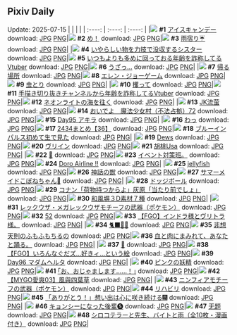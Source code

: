 ## Pixiv Daily
Update: 2025-07-15
|      |      |      |
| :----: | :----: | :----: |
|![](https://pixiv.microyu.workers.dev/c/240x480/img-master/img/2025/07/13/20/30/02/132658158_p0_master1200.jpg) **#1** [アイスキャンデー](https://www.pixiv.net/artworks/132658158) download: [JPG](https://pixiv.microyu.workers.dev/img-original/img/2025/07/13/20/30/02/132658158_p0.jpg) [PNG](https://pixiv.microyu.workers.dev/img-original/img/2025/07/13/20/30/02/132658158_p0.png)|![](https://pixiv.microyu.workers.dev/c/240x480/img-master/img/2025/07/13/20/35/50/132658435_p0_master1200.jpg) **#2** [め！](https://www.pixiv.net/artworks/132658435) download: [JPG](https://pixiv.microyu.workers.dev/img-original/img/2025/07/13/20/35/50/132658435_p0.jpg) [PNG](https://pixiv.microyu.workers.dev/img-original/img/2025/07/13/20/35/50/132658435_p0.png)|![](https://pixiv.microyu.workers.dev/c/240x480/img-master/img/2025/07/13/00/30/52/132627056_p0_master1200.jpg) **#3** [雨宿り☔](https://www.pixiv.net/artworks/132627056) download: [JPG](https://pixiv.microyu.workers.dev/img-original/img/2025/07/13/00/30/52/132627056_p0.jpg) [PNG](https://pixiv.microyu.workers.dev/img-original/img/2025/07/13/00/30/52/132627056_p0.png)|
|![](https://pixiv.microyu.workers.dev/c/240x480/img-master/img/2025/07/13/18/30/04/132653196_p0_master1200.jpg) **#4** [いやらしい物を力技で没収するシスター](https://www.pixiv.net/artworks/132653196) download: [JPG](https://pixiv.microyu.workers.dev/img-original/img/2025/07/13/18/30/04/132653196_p0.jpg) [PNG](https://pixiv.microyu.workers.dev/img-original/img/2025/07/13/18/30/04/132653196_p0.png)|![](https://pixiv.microyu.workers.dev/c/240x480/img-master/img/2025/07/13/21/02/46/132659887_p0_master1200.jpg) **#5** [いつもよりも多めに回っておる年齢を詐称してるVtuber](https://www.pixiv.net/artworks/132659887) download: [JPG](https://pixiv.microyu.workers.dev/img-original/img/2025/07/13/21/02/46/132659887_p0.jpg) [PNG](https://pixiv.microyu.workers.dev/img-original/img/2025/07/13/21/02/46/132659887_p0.png)|![](https://pixiv.microyu.workers.dev/c/240x480/img-master/img/2025/07/13/00/00/26/132625302_p0_master1200.jpg) **#6** [うざっ…](https://www.pixiv.net/artworks/132625302) download: [JPG](https://pixiv.microyu.workers.dev/img-original/img/2025/07/13/00/00/26/132625302_p0.jpg) [PNG](https://pixiv.microyu.workers.dev/img-original/img/2025/07/13/00/00/26/132625302_p0.png)|
|![](https://pixiv.microyu.workers.dev/c/240x480/img-master/img/2025/07/13/18/36/09/132653451_p0_master1200.jpg) **#7** [帰る場所](https://www.pixiv.net/artworks/132653451) download: [JPG](https://pixiv.microyu.workers.dev/img-original/img/2025/07/13/18/36/09/132653451_p0.jpg) [PNG](https://pixiv.microyu.workers.dev/img-original/img/2025/07/13/18/36/09/132653451_p0.png)|![](https://pixiv.microyu.workers.dev/c/240x480/img-master/img/2025/07/14/00/00/16/132668432_p0_master1200.jpg) **#8** [エレン・ジョーゲーム](https://www.pixiv.net/artworks/132668432) download: [JPG](https://pixiv.microyu.workers.dev/img-original/img/2025/07/14/00/00/16/132668432_p0.jpg) [PNG](https://pixiv.microyu.workers.dev/img-original/img/2025/07/14/00/00/16/132668432_p0.png)|![](https://pixiv.microyu.workers.dev/c/240x480/img-master/img/2025/07/13/14/00/47/132644816_p0_master1200.jpg) **#9** [虫とり](https://www.pixiv.net/artworks/132644816) download: [JPG](https://pixiv.microyu.workers.dev/img-original/img/2025/07/13/14/00/47/132644816_p0.jpg) [PNG](https://pixiv.microyu.workers.dev/img-original/img/2025/07/13/14/00/47/132644816_p0.png)|
|![](https://pixiv.microyu.workers.dev/c/240x480/img-master/img/2025/07/14/00/00/14/132668412_p0_master1200.jpg) **#10** [攫って](https://www.pixiv.net/artworks/132668412) download: [JPG](https://pixiv.microyu.workers.dev/img-original/img/2025/07/14/00/00/14/132668412_p0.jpg) [PNG](https://pixiv.microyu.workers.dev/img-original/img/2025/07/14/00/00/14/132668412_p0.png)|![](https://pixiv.microyu.workers.dev/c/240x480/img-master/img/2025/07/14/21/19/53/132697761_p0_master1200.jpg) **#11** [手描き切り抜きチャンネルから年齢を詐称してるVtuber](https://www.pixiv.net/artworks/132697761) download: [JPG](https://pixiv.microyu.workers.dev/img-original/img/2025/07/14/21/19/53/132697761_p0.jpg) [PNG](https://pixiv.microyu.workers.dev/img-original/img/2025/07/14/21/19/53/132697761_p0.png)|![](https://pixiv.microyu.workers.dev/c/240x480/img-master/img/2025/07/13/14/12/36/132645102_p0_master1200.jpg) **#12** [ネオンライトの海を往く](https://www.pixiv.net/artworks/132645102) download: [JPG](https://pixiv.microyu.workers.dev/img-original/img/2025/07/13/14/12/36/132645102_p0.jpg) [PNG](https://pixiv.microyu.workers.dev/img-original/img/2025/07/13/14/12/36/132645102_p0.png)|
|![](https://pixiv.microyu.workers.dev/c/240x480/img-master/img/2025/07/13/00/00/16/132625213_p0_master1200.jpg) **#13** [JK流萤](https://www.pixiv.net/artworks/132625213) download: [JPG](https://pixiv.microyu.workers.dev/img-original/img/2025/07/13/00/00/16/132625213_p0.jpg) [PNG](https://pixiv.microyu.workers.dev/img-original/img/2025/07/13/00/00/16/132625213_p0.png)|![](https://pixiv.microyu.workers.dev/c/240x480/img-master/img/2025/07/13/13/11/40/132643459_p0_master1200.jpg) **#14** [おいでよ　魔法少女村（不法占拠）72](https://www.pixiv.net/artworks/132643459) download: [JPG](https://pixiv.microyu.workers.dev/img-original/img/2025/07/13/13/11/40/132643459_p0.jpg) [PNG](https://pixiv.microyu.workers.dev/img-original/img/2025/07/13/13/11/40/132643459_p0.png)|![](https://pixiv.microyu.workers.dev/c/240x480/img-master/img/2025/07/13/00/00/03/132625100_p0_master1200.jpg) **#15** [Day95 アキラ](https://www.pixiv.net/artworks/132625100) download: [JPG](https://pixiv.microyu.workers.dev/img-original/img/2025/07/13/00/00/03/132625100_p0.jpg) [PNG](https://pixiv.microyu.workers.dev/img-original/img/2025/07/13/00/00/03/132625100_p0.png)|
|![](https://pixiv.microyu.workers.dev/c/240x480/img-master/img/2025/07/14/12/12/44/132682834_p0_master1200.jpg) **#16** [わっ](https://www.pixiv.net/artworks/132682834) download: [JPG](https://pixiv.microyu.workers.dev/img-original/img/2025/07/14/12/12/44/132682834_p0.jpg) [PNG](https://pixiv.microyu.workers.dev/img-original/img/2025/07/14/12/12/44/132682834_p0.png)|![](https://pixiv.microyu.workers.dev/c/240x480/img-master/img/2025/07/13/23/48/25/132667769_p0_master1200.jpg) **#17** [2434まとめ【36】](https://www.pixiv.net/artworks/132667769) download: [JPG](https://pixiv.microyu.workers.dev/img-original/img/2025/07/13/23/48/25/132667769_p0.jpg) [PNG](https://pixiv.microyu.workers.dev/img-original/img/2025/07/13/23/48/25/132667769_p0.png)|![](https://pixiv.microyu.workers.dev/c/240x480/img-master/img/2025/07/13/16/51/46/132649581_p0_master1200.jpg) **#18** [ブルーインパルス初めて生で見た](https://www.pixiv.net/artworks/132649581) download: [JPG](https://pixiv.microyu.workers.dev/img-original/img/2025/07/13/16/51/46/132649581_p0.jpg) [PNG](https://pixiv.microyu.workers.dev/img-original/img/2025/07/13/16/51/46/132649581_p0.png)|
|![](https://pixiv.microyu.workers.dev/c/240x480/img-master/img/2025/07/13/02/34/03/132628855_p0_master1200.jpg) **#19** [Dews](https://www.pixiv.net/artworks/132628855) download: [JPG](https://pixiv.microyu.workers.dev/img-original/img/2025/07/13/02/34/03/132628855_p0.jpg) [PNG](https://pixiv.microyu.workers.dev/img-original/img/2025/07/13/02/34/03/132628855_p0.png)|![](https://pixiv.microyu.workers.dev/c/240x480/img-master/img/2025/07/14/22/13/04/132700100_p0_master1200.jpg) **#20** [ヴリイン](https://www.pixiv.net/artworks/132700100) download: [JPG](https://pixiv.microyu.workers.dev/img-original/img/2025/07/14/22/13/04/132700100_p0.jpg) [PNG](https://pixiv.microyu.workers.dev/img-original/img/2025/07/14/22/13/04/132700100_p0.png)|![](https://pixiv.microyu.workers.dev/c/240x480/img-master/img/2025/07/13/00/00/20/132625261_p0_master1200.jpg) **#21** [胡桃Usa](https://www.pixiv.net/artworks/132625261) download: [JPG](https://pixiv.microyu.workers.dev/img-original/img/2025/07/13/00/00/20/132625261_p0.jpg) [PNG](https://pixiv.microyu.workers.dev/img-original/img/2025/07/13/00/00/20/132625261_p0.png)|
|![](https://pixiv.microyu.workers.dev/c/240x480/img-master/img/2025/07/13/00/00/31/132625336_p0_master1200.jpg) **#22** [👀](https://www.pixiv.net/artworks/132625336) download: [JPG](https://pixiv.microyu.workers.dev/img-original/img/2025/07/13/00/00/31/132625336_p0.jpg) [PNG](https://pixiv.microyu.workers.dev/img-original/img/2025/07/13/00/00/31/132625336_p0.png)|![](https://pixiv.microyu.workers.dev/c/240x480/img-master/img/2025/07/13/14/34/36/132645692_p0_master1200.jpg) **#23** [イベント対策班。](https://www.pixiv.net/artworks/132645692) download: [JPG](https://pixiv.microyu.workers.dev/img-original/img/2025/07/13/14/34/36/132645692_p0.jpg) [PNG](https://pixiv.microyu.workers.dev/img-original/img/2025/07/13/14/34/36/132645692_p0.png)|![](https://pixiv.microyu.workers.dev/c/240x480/img-master/img/2025/07/13/16/11/39/132647736_p0_master1200.jpg) **#24** [Doro Airline !!](https://www.pixiv.net/artworks/132647736) download: [JPG](https://pixiv.microyu.workers.dev/img-original/img/2025/07/13/16/11/39/132647736_p0.jpg) [PNG](https://pixiv.microyu.workers.dev/img-original/img/2025/07/13/16/11/39/132647736_p0.png)|
|![](https://pixiv.microyu.workers.dev/c/240x480/img-master/img/2025/07/13/20/31/06/132658249_p0_master1200.jpg) **#25** [jellyfish](https://www.pixiv.net/artworks/132658249) download: [JPG](https://pixiv.microyu.workers.dev/img-original/img/2025/07/13/20/31/06/132658249_p0.jpg) [PNG](https://pixiv.microyu.workers.dev/img-original/img/2025/07/13/20/31/06/132658249_p0.png)|![](https://pixiv.microyu.workers.dev/c/240x480/img-master/img/2025/07/14/19/02/02/132686262_p0_master1200.jpg) **#26** [神話の獣](https://www.pixiv.net/artworks/132686262) download: [JPG](https://pixiv.microyu.workers.dev/img-original/img/2025/07/14/19/02/02/132686262_p0.jpg) [PNG](https://pixiv.microyu.workers.dev/img-original/img/2025/07/14/19/02/02/132686262_p0.png)|![](https://pixiv.microyu.workers.dev/c/240x480/img-master/img/2025/07/13/00/00/13/132625192_p0_master1200.jpg) **#27** [サマーメイドこぼねちゃん🍨](https://www.pixiv.net/artworks/132625192) download: [JPG](https://pixiv.microyu.workers.dev/img-original/img/2025/07/13/00/00/13/132625192_p0.jpg) [PNG](https://pixiv.microyu.workers.dev/img-original/img/2025/07/13/00/00/13/132625192_p0.png)|
|![](https://pixiv.microyu.workers.dev/c/240x480/img-master/img/2025/07/13/00/00/18/132625239_p0_master1200.jpg) **#28** [ドッジボール](https://www.pixiv.net/artworks/132625239) download: [JPG](https://pixiv.microyu.workers.dev/img-original/img/2025/07/13/00/00/18/132625239_p0.jpg) [PNG](https://pixiv.microyu.workers.dev/img-original/img/2025/07/13/00/00/18/132625239_p0.png)|![](https://pixiv.microyu.workers.dev/c/240x480/img-master/img/2025/07/14/17/32/29/132689488_p0_master1200.jpg) **#29** [コナン「荷物持つからよ」灰原「当たり前でしょ」](https://www.pixiv.net/artworks/132689488) download: [JPG](https://pixiv.microyu.workers.dev/img-original/img/2025/07/14/17/32/29/132689488_p0.jpg) [PNG](https://pixiv.microyu.workers.dev/img-original/img/2025/07/14/17/32/29/132689488_p0.png)|![](https://pixiv.microyu.workers.dev/c/240x480/img-master/img/2025/07/13/06/00/18/132634010_p0_master1200.jpg) **#30** [和風塀３D素材７種](https://www.pixiv.net/artworks/132634010) download: [JPG](https://pixiv.microyu.workers.dev/img-original/img/2025/07/13/06/00/18/132634010_p0.jpg) [PNG](https://pixiv.microyu.workers.dev/img-original/img/2025/07/13/06/00/18/132634010_p0.png)|
|![](https://pixiv.microyu.workers.dev/c/240x480/img-master/img/2025/07/13/18/16/19/132652676_p0_master1200.jpg) **#31** [レックウザ・メガレックウザモチーフの武器（ポケモン）](https://www.pixiv.net/artworks/132652676) download: [JPG](https://pixiv.microyu.workers.dev/img-original/img/2025/07/13/18/16/19/132652676_p0.jpg) [PNG](https://pixiv.microyu.workers.dev/img-original/img/2025/07/13/18/16/19/132652676_p0.png)|![](https://pixiv.microyu.workers.dev/c/240x480/img-master/img/2025/07/13/19/57/26/132656618_p0_master1200.jpg) **#32** [52](https://www.pixiv.net/artworks/132656618) download: [JPG](https://pixiv.microyu.workers.dev/img-original/img/2025/07/13/19/57/26/132656618_p0.jpg) [PNG](https://pixiv.microyu.workers.dev/img-original/img/2025/07/13/19/57/26/132656618_p0.png)|![](https://pixiv.microyu.workers.dev/c/240x480/img-master/img/2025/07/13/19/30/15/132655632_p0_master1200.jpg) **#33** [【FGO】インドラ様とヴリトラ様。](https://www.pixiv.net/artworks/132655632) download: [JPG](https://pixiv.microyu.workers.dev/img-original/img/2025/07/13/19/30/15/132655632_p0.jpg) [PNG](https://pixiv.microyu.workers.dev/img-original/img/2025/07/13/19/30/15/132655632_p0.png)|
|![](https://pixiv.microyu.workers.dev/c/240x480/img-master/img/2025/07/13/00/15/48/132626371_p0_master1200.jpg) **#34** [🐈‍⬛🐾‎🤍](https://www.pixiv.net/artworks/132626371) download: [JPG](https://pixiv.microyu.workers.dev/img-original/img/2025/07/13/00/15/48/132626371_p0.jpg) [PNG](https://pixiv.microyu.workers.dev/img-original/img/2025/07/13/00/15/48/132626371_p0.png)|![](https://pixiv.microyu.workers.dev/c/240x480/img-master/img/2025/07/13/00/12/59/132626258_p0_master1200.jpg) **#35** [非想天則のふもふもちるの](https://www.pixiv.net/artworks/132626258) download: [JPG](https://pixiv.microyu.workers.dev/img-original/img/2025/07/13/00/12/59/132626258_p0.jpg) [PNG](https://pixiv.microyu.workers.dev/img-original/img/2025/07/13/00/12/59/132626258_p0.png)|![](https://pixiv.microyu.workers.dev/c/240x480/img-master/img/2025/07/13/19/21/01/132655210_p0_master1200.jpg) **#36** [血と肉にまみれて、あなたと踊る。](https://www.pixiv.net/artworks/132655210) download: [JPG](https://pixiv.microyu.workers.dev/img-original/img/2025/07/13/19/21/01/132655210_p0.jpg) [PNG](https://pixiv.microyu.workers.dev/img-original/img/2025/07/13/19/21/01/132655210_p0.png)|
|![](https://pixiv.microyu.workers.dev/c/240x480/img-master/img/2025/07/14/00/00/07/132668365_p0_master1200.jpg) **#37** [🤍](https://www.pixiv.net/artworks/132668365) download: [JPG](https://pixiv.microyu.workers.dev/img-original/img/2025/07/14/00/00/07/132668365_p0.jpg) [PNG](https://pixiv.microyu.workers.dev/img-original/img/2025/07/14/00/00/07/132668365_p0.png)|![](https://pixiv.microyu.workers.dev/c/240x480/img-master/img/2025/07/13/22/25/32/132663866_p0_master1200.jpg) **#38** [【FGO】いろんなぐだズ…好きィ…という絵](https://www.pixiv.net/artworks/132663866) download: [JPG](https://pixiv.microyu.workers.dev/img-original/img/2025/07/13/22/25/32/132663866_p0.jpg) [PNG](https://pixiv.microyu.workers.dev/img-original/img/2025/07/13/22/25/32/132663866_p0.png)|![](https://pixiv.microyu.workers.dev/c/240x480/img-master/img/2025/07/14/00/00/03/132668337_p0_master1200.jpg) **#39** [Day96 マダムヘルタ](https://www.pixiv.net/artworks/132668337) download: [JPG](https://pixiv.microyu.workers.dev/img-original/img/2025/07/14/00/00/03/132668337_p0.jpg) [PNG](https://pixiv.microyu.workers.dev/img-original/img/2025/07/14/00/00/03/132668337_p0.png)|
|![](https://pixiv.microyu.workers.dev/c/240x480/img-master/img/2025/07/13/06/03/13/132634083_p0_master1200.jpg) **#40** [ピンクの妖精](https://www.pixiv.net/artworks/132634083) download: [JPG](https://pixiv.microyu.workers.dev/img-original/img/2025/07/13/06/03/13/132634083_p0.jpg) [PNG](https://pixiv.microyu.workers.dev/img-original/img/2025/07/13/06/03/13/132634083_p0.png)|![](https://pixiv.microyu.workers.dev/c/240x480/img-master/img/2025/07/14/17/08/22/132688849_p0_master1200.jpg) **#41** [｢お、おじゃまします……！｣](https://www.pixiv.net/artworks/132688849) download: [JPG](https://pixiv.microyu.workers.dev/img-original/img/2025/07/14/17/08/22/132688849_p0.jpg) [PNG](https://pixiv.microyu.workers.dev/img-original/img/2025/07/14/17/08/22/132688849_p0.png)|![](https://pixiv.microyu.workers.dev/c/240x480/img-master/img/2025/07/13/18/44/26/132653780_p0_master1200.jpg) **#42** [【MYGO愛爽03】風與四葉草](https://www.pixiv.net/artworks/132653780) download: [JPG](https://pixiv.microyu.workers.dev/img-original/img/2025/07/13/18/44/26/132653780_p0.jpg) [PNG](https://pixiv.microyu.workers.dev/img-original/img/2025/07/13/18/44/26/132653780_p0.png)|
|![](https://pixiv.microyu.workers.dev/c/240x480/img-master/img/2025/07/14/19/40/37/132693675_p0_master1200.jpg) **#43** [ニンフィアモチーフの武器（ポケモン）](https://www.pixiv.net/artworks/132693675) download: [JPG](https://pixiv.microyu.workers.dev/img-original/img/2025/07/14/19/40/37/132693675_p0.jpg) [PNG](https://pixiv.microyu.workers.dev/img-original/img/2025/07/14/19/40/37/132693675_p0.png)|![](https://pixiv.microyu.workers.dev/c/240x480/img-master/img/2025/07/13/01/50/56/132629757_p0_master1200.jpg) **#44** [リハビリ](https://www.pixiv.net/artworks/132629757) download: [JPG](https://pixiv.microyu.workers.dev/img-original/img/2025/07/13/01/50/56/132629757_p0.jpg) [PNG](https://pixiv.microyu.workers.dev/img-original/img/2025/07/13/01/50/56/132629757_p0.png)|![](https://pixiv.microyu.workers.dev/c/240x480/img-master/img/2025/07/13/21/31/07/132661207_p0_master1200.jpg) **#45** [「ありがとう！」想い出は心に咲き続ける🎆](https://www.pixiv.net/artworks/132661207) download: [JPG](https://pixiv.microyu.workers.dev/img-original/img/2025/07/13/21/31/07/132661207_p0.jpg) [PNG](https://pixiv.microyu.workers.dev/img-original/img/2025/07/13/21/31/07/132661207_p0.png)|
|![](https://pixiv.microyu.workers.dev/c/240x480/img-master/img/2025/07/13/00/01/02/132625468_p0_master1200.jpg) **#46** [キョンシーになった後輩❺](https://www.pixiv.net/artworks/132625468) download: [JPG](https://pixiv.microyu.workers.dev/img-original/img/2025/07/13/00/01/02/132625468_p0.jpg) [PNG](https://pixiv.microyu.workers.dev/img-original/img/2025/07/13/00/01/02/132625468_p0.png)|![](https://pixiv.microyu.workers.dev/c/240x480/img-master/img/2025/07/13/17/46/13/132651398_p0_master1200.jpg) **#47** [无题](https://www.pixiv.net/artworks/132651398) download: [JPG](https://pixiv.microyu.workers.dev/img-original/img/2025/07/13/17/46/13/132651398_p0.jpg) [PNG](https://pixiv.microyu.workers.dev/img-original/img/2025/07/13/17/46/13/132651398_p0.png)|![](https://pixiv.microyu.workers.dev/c/240x480/img-master/img/2025/07/13/11/00/10/132639754_p0_master1200.jpg) **#48** [シロコテラーと先生、バイトと雨（全10枚・漫画付き）](https://www.pixiv.net/artworks/132639754) download: [JPG](https://pixiv.microyu.workers.dev/img-original/img/2025/07/13/11/00/10/132639754_p0.jpg) [PNG](https://pixiv.microyu.workers.dev/img-original/img/2025/07/13/11/00/10/132639754_p0.png)|
